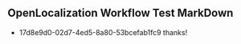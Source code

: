 ## OpenLocalization Workflow Test MarkDown
* 17d8e9d0-02d7-4ed5-8a80-53bcefab1fc9 thanks!

<!--HONumber=Aug16_HO4-->


